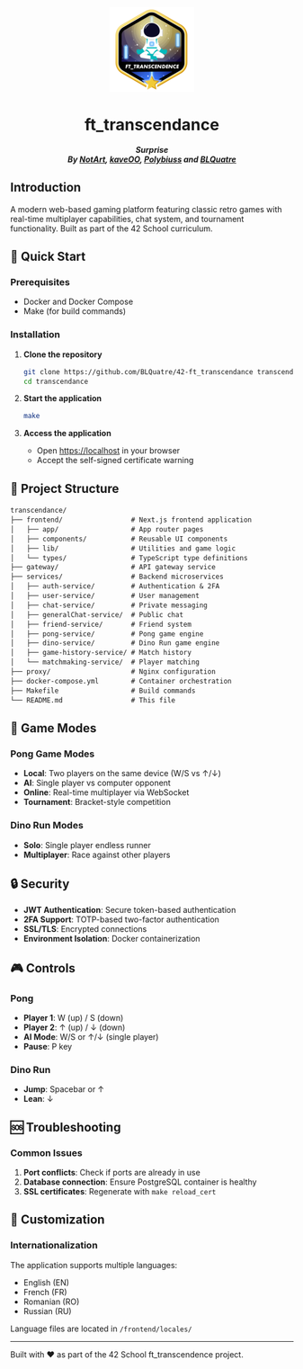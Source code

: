 <p align="center">
	<a href="https://github.com/ayogun/42-project-badges"><img src=".assets/badge.png" alt="ft_transcendance Badge (Bonus)"/></a>
</p>

<h1 align="center">
	ft_transcendance
</h1>

<p align="center">
	<b><i>Surprise</i></b><br>
	<b><i>By <a href="https://github.com/ft-NotArt">NotArt</a>, <a href="https://github.com/kaveOO">kaveOO</a>, <a href="https://github.com/Polybiuss">Polybiuss</a> and <a href="https://github.com/BLQuatre">BLQuatre</a></i></b><br>
</p>

## Introduction

A modern web-based gaming platform featuring classic retro games with real-time multiplayer capabilities, chat system, and tournament functionality. Built as part of the 42 School curriculum.

## 🚀 Quick Start

### Prerequisites

- Docker and Docker Compose
- Make (for build commands)

### Installation

1. **Clone the repository**

   ```bash
   git clone https://github.com/BLQuatre/42-ft_transcendance transcendance
   cd transcendance
   ```

2. **Start the application**

   ```bash
   make
   ```

3. **Access the application**
   - Open <https://localhost> in your browser
   - Accept the self-signed certificate warning

## 📁 Project Structure

```txt
transcendance/
├── frontend/                 # Next.js frontend application
│   ├── app/                  # App router pages
│   ├── components/           # Reusable UI components
│   ├── lib/                  # Utilities and game logic
│   └── types/                # TypeScript type definitions
├── gateway/                  # API gateway service
├── services/                 # Backend microservices
│   ├── auth-service/         # Authentication & 2FA
│   ├── user-service/         # User management
│   ├── chat-service/         # Private messaging
│   ├── generalChat-service/  # Public chat
│   ├── friend-service/       # Friend system
│   ├── pong-service/         # Pong game engine
│   ├── dino-service/         # Dino Run game engine
│   ├── game-history-service/ # Match history
│   └── matchmaking-service/  # Player matching
├── proxy/                    # Nginx configuration
├── docker-compose.yml        # Container orchestration
├── Makefile                  # Build commands
└── README.md                 # This file
```

## 🎯 Game Modes

### Pong Game Modes

- **Local**: Two players on the same device (W/S vs ↑/↓)
- **AI**: Single player vs computer opponent
- **Online**: Real-time multiplayer via WebSocket
- **Tournament**: Bracket-style competition

### Dino Run Modes

- **Solo**: Single player endless runner
- **Multiplayer**: Race against other players

## 🔒 Security

- **JWT Authentication**: Secure token-based authentication
- **2FA Support**: TOTP-based two-factor authentication
- **SSL/TLS**: Encrypted connections
- **Environment Isolation**: Docker containerization

## 🎮 Controls

### Pong

- **Player 1**: W (up) / S (down)
- **Player 2**: ↑ (up) / ↓ (down)
- **AI Mode**: W/S or ↑/↓ (single player)
- **Pause**: P key

### Dino Run

- **Jump**: Spacebar or ↑
- **Lean**: ↓

## 🆘 Troubleshooting

### Common Issues

1. **Port conflicts**: Check if ports are already in use
2. **Database connection**: Ensure PostgreSQL container is healthy
3. **SSL certificates**: Regenerate with `make reload_cert`

## 🎨 Customization

### Internationalization

The application supports multiple languages:

- English (EN)
- French (FR)
- Romanian (RO)
- Russian (RU)

Language files are located in `/frontend/locales/`

---

Built with ❤️ as part of the 42 School ft_transcendence project.
